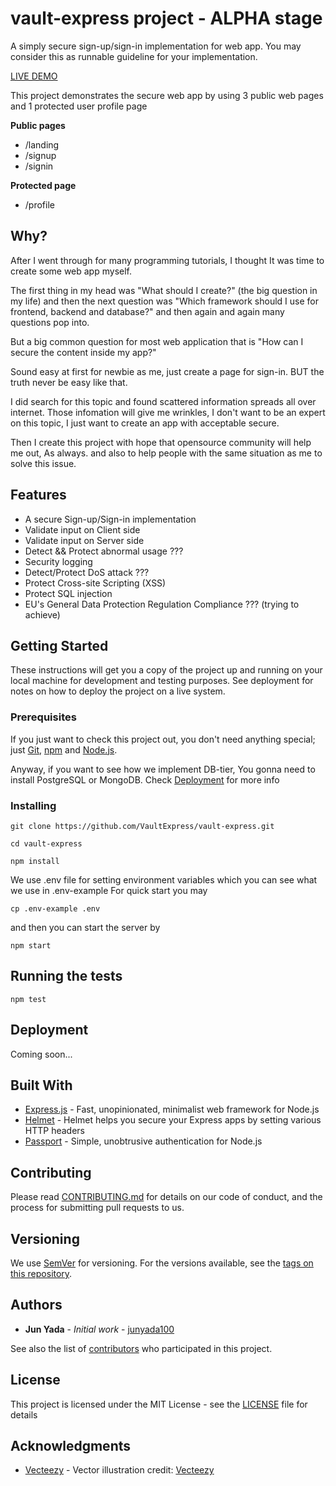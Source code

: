 # vault-express project - ALPHA stage

A simply secure sign-up/sign-in implementation for web app. You may consider this as runnable guideline for your implementation.

[LIVE DEMO](https://peaceful-peak-41153.herokuapp.com/)

This project demonstrates the secure web app by using 3 public web pages and 1 protected user profile page

**Public pages**
* /landing
* /signup
* /signin

**Protected page**
* /profile

## Why?
After I went through for many programming tutorials, I thought It was time to create some web app myself.

The first thing in my head was "What should I create?" (the big question in my life) and then the next question was "Which framework should I use for frontend, backend and database?" and then again and again many questions pop into.

But a big common question for most web application that is "How can I secure the content inside my app?"

Sound easy at first for newbie as me, just create a page for sign-in. BUT the truth never be easy like that.

I did search for this topic and found scattered information spreads all over internet. Those infomation will give me wrinkles, I don't want to be an expert on this topic, I just want to create an app with acceptable secure.

Then I create this project with hope that opensource community will help me out, As always. and also to help people with the same situation as me to solve this issue.

## Features
- A secure Sign-up/Sign-in implementation
- Validate input on Client side
- Validate input on Server side
- Detect && Protect abnormal usage ???
- Security logging
- Detect/Protect DoS attack ???
- Protect Cross-site Scripting (XSS)
- Protect SQL injection
- EU's General Data Protection Regulation Compliance ??? (trying to achieve)

## Getting Started

These instructions will get you a copy of the project up and running on your local machine for development and testing purposes. See deployment for notes on how to deploy the project on a live system.

### Prerequisites

If you just want to check this project out, you don't need anything special; just [Git](https://git-scm.com/), [npm](https://www.npmjs.com/) and [Node.js](https://nodejs.org).


Anyway, if you want to see how we implement DB-tier, You gonna need to install PostgreSQL or MongoDB. Check [Deployment](#deployment) for more info

### Installing

```
git clone https://github.com/VaultExpress/vault-express.git

cd vault-express

npm install
```

We use .env file for setting environment variables which you can see what we use in .env-example
For quick start you may
```
cp .env-example .env
```

and then you can start the server by

```
npm start
```

## Running the tests

```
npm test
```

## Deployment

Coming soon...

## Built With

* [Express.js](https://expressjs.com/) - Fast, unopinionated, minimalist web framework for Node.js
* [Helmet](https://helmetjs.github.io/) - Helmet helps you secure your Express apps by setting various HTTP headers
* [Passport](http://www.passportjs.org/) - Simple, unobtrusive authentication for Node.js

## Contributing

Please read [CONTRIBUTING.md](CONTRIBUTING.md) for details on our code of conduct, and the process for submitting pull requests to us.

## Versioning

We use [SemVer](http://semver.org/) for versioning. For the versions available, see the [tags on this repository](
https://github.com/VaultExpress/vault-express/tags).

## Authors

* **Jun Yada** - *Initial work* - [junyada100](https://github.com/junyada100)

See also the list of [contributors](https://github.com/VaultExpress/vault-express/graphs/contributors) who participated in this project.

## License

This project is licensed under the MIT License - see the [LICENSE](LICENSE) file for details

## Acknowledgments

* [Vecteezy](https://www.Vecteezy.com/) - Vector illustration credit: <a rel="nofollow" href="https://www.Vecteezy.com/">Vecteezy</a>
